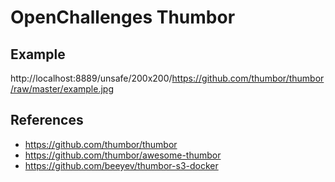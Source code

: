 # OpenChallenges Thumbor

## Example

http://localhost:8889/unsafe/200x200/https://github.com/thumbor/thumbor/raw/master/example.jpg

## References

- https://github.com/thumbor/thumbor
- https://github.com/thumbor/awesome-thumbor
- https://github.com/beeyev/thumbor-s3-docker
